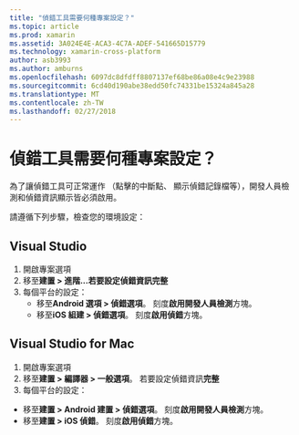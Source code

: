 ```yaml
---
title: "偵錯工具需要何種專案設定？"
ms.topic: article
ms.prod: xamarin
ms.assetid: 3A024E4E-ACA3-4C7A-ADEF-541665D15779
ms.technology: xamarin-cross-platform
author: asb3993
ms.author: amburns
ms.openlocfilehash: 6097dc8dfdff8807137ef68be86a08e4c9e23988
ms.sourcegitcommit: 6cd40d190abe38edd50fc74331be15324a845a28
ms.translationtype: MT
ms.contentlocale: zh-TW
ms.lasthandoff: 02/27/2018
---
```

# <a name="what-project-settings-are-required-for-the-debugger"></a>偵錯工具需要何種專案設定？

為了讓偵錯工具可正常運作 （點擊的中斷點、 顯示偵錯記錄檔等），開發人員檢測和偵錯資訊顯示皆必須啟用。

請遵循下列步驟，檢查您的環境設定：

## <a name="visual-studio"></a>Visual Studio
1. 開啟專案選項
2. 移至**建置 > 進階...**若要設定偵錯資訊**完整**
3. 每個平台的設定：
   - 移至**Android 選項 > 偵錯選項**。 刻度**啟用開發人員檢測**方塊。
   - 移至**iOS 組建 > 偵錯選項**。 刻度**啟用偵錯**方塊。

## <a name="visual-studio-for-mac"></a>Visual Studio for Mac
1. 開啟專案選項
2. 移至**建置 > 編譯器 > 一般選項**。 若要設定偵錯資訊**完整**
3. 每個平台的設定：
  - 移至**建置 > Android 建置 > 偵錯選項**。 刻度**啟用開發人員檢測**方塊。
  - 移至**建置 > iOS 偵錯**。 刻度**啟用偵錯**方塊。

